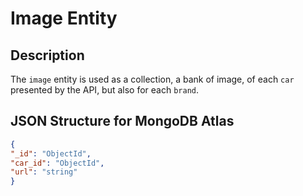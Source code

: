 # Image Entity

## Description

The `image` entity is used as a collection, a bank of image, of each `car` presented by the API, but also for each `brand`.

## JSON Structure for MongoDB Atlas

```JSON
{
"_id": "ObjectId",
"car_id": "ObjectId",
"url": "string"
}
```
